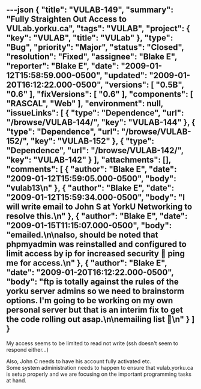 ---json
{
  "title": "VULAB-149",
  "summary": "Fully Straighten Out Access to VULab.yorku.ca",
  "tags": "VULAB",
  "project": {
    "key": "VULAB",
    "title": "VULab"
  },
  "type": "Bug",
  "priority": "Major",
  "status": "Closed",
  "resolution": "Fixed",
  "assignee": "Blake E",
  "reporter": "Blake E",
  "date": "2009-01-12T15:58:59.000-0500",
  "updated": "2009-01-20T16:12:22.000-0500",
  "versions": [
    "0.5B",
    "0.6"
  ],
  "fixVersions": [
    "0.6"
  ],
  "components": [
    "RASCAL",
    "Web"
  ],
  "environment": null,
  "issueLinks": [
    {
      "type": "Dependence",
      "url": "/browse/VULAB-144/",
      "key": "VULAB-144"
    },
    {
      "type": "Dependence",
      "url": "/browse/VULAB-152/",
      "key": "VULAB-152"
    },
    {
      "type": "Dependence",
      "url": "/browse/VULAB-142/",
      "key": "VULAB-142"
    }
  ],
  "attachments": [],
  "comments": [
    {
      "author": "Blake E",
      "date": "2009-01-12T15:59:05.000-0500",
      "body": "vulab13\n"
    },
    {
      "author": "Blake E",
      "date": "2009-01-12T15:59:34.000-0500",
      "body": "I will write email to John S at YorkU Networking to resolve this.\n"
    },
    {
      "author": "Blake E",
      "date": "2009-01-15T11:15:07.000-0500",
      "body": "emailed.\n\nalso, should be noted that phpmyadmin was reinstalled and configured to limit access by ip for increased security 🙂 ping me for access.\n"
    },
    {
      "author": "Blake E",
      "date": "2009-01-20T16:12:22.000-0500",
      "body": "ftp is totally against the rules of the yorku server admins so we need to brainstorm options. I'm going to be working on my own personal server but that is an interim fix to get the code rolling out asap.\n\nemailing list 🙂\n"
    }
  ]
}
---
My access seems to be limited to read not write (ssh doesn't seem to respond either...)

Also, John C needs to have his account fully activated etc.\
Some system administration needs to happen to ensure that vulab.yorku.ca is setup properly and we are focusing on the important programming tasks at hand.

        